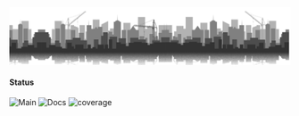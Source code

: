 ![Banner](assets/banner.png)

#### Status
![Main](https://github.com/herebedragonsstudios/ts-logging/actions/workflows/main.yml/badge.svg)
![Docs](https://github.com/herebedragonsstudios/ts-logging/actions/workflows/docs.yml/badge.svg)
![coverage](https://gitlab.com/glass-project1/wallet/logging/badges/main/coverage.svg?job=coverage)


